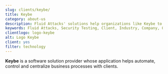 ```yaml
---
slug: clients/keybe/
title: Keybe
category: about-us
description: Fluid Attacks' solutions help organizations like Keybe to identify security vulnerabilities in their systems and manage their attack surfaces.
keywords: Fluid Attacks, Security Testing, Client, Industry, Company, Organization, Pentesting, Ethical Hacking, Keybe
clientlogo: logo-keybe
alt: Logo Keybe
client: yes
filter: technology
---
```


**Keybe** is a software solution provider
whose application helps automate,
control and centralize business processes with clients.
